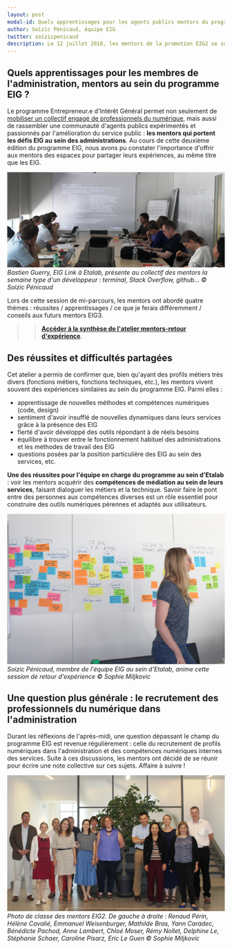 ```yaml
---
layout: post
modal-id: Quels apprentissages pour les agents publics mentors du programme EIG ? 
author: Soizic Pénicaud, équipe EIG
twitter: soizicpenicaud
description: Le 12 juillet 2018, les mentors de la promotion EIG2 se sont réunis pour la troisième session collaborative de l'année. Ce fut l'occasion de prendre du recul et de tirer quelques enseignements de ces cinq premiers mois. 
---
```


## Quels apprentissages pour les membres de l'administration, mentors au sein du programme EIG ? 

Le programme Entrepreneur.e d'Intérêt Général permet non seulement de [mobiliser un collectif engagé de professionnels du numérique](https://entrepreneur-interet-general.etalab.gouv.fr/posts/2018/02/27/bootcamp-comment-souder-un-collectif-de-talents/), mais aussi de rassembler une communauté d'agents publics expérimentés et passionnés par l'amélioration du service public : **les mentors qui portent les défis EIG au sein des administrations**. Au cours de cette deuxième édition du programme EIG, nous avons pu constater l'importance d'offrir aux mentors des espaces pour partager leurs expériences, au même titre que les EIG. 

![Bastien qui montre sa vie de développeur](/img/blog/session-mentors-1.jpg)
_Bastien Guerry, EIG Link à Etalab, présente au collectif des mentors la semaine type d'un développeur : terminal, Stack Overflow, github... © Soizic Pénicaud_

Lors de cette session de mi-parcours, les mentors ont abordé quatre thèmes : réussites / apprentissages / ce que je ferais différemment / conseils aux futurs mentors EIG3. 

>> [**Accéder à la synthèse de l'atelier mentors-retour d'expérience**](https://speakerdeck.com/eig2018/eig-2018-session-de-bilan-a-mi-parcours-avec-les-mentors). 

## Des réussites et difficultés partagées

Cet atelier a permis de confirmer que, bien qu'ayant des profils métiers très divers (fonctions métiers, fonctions techniques, etc.), les mentors vivent souvent des expériences similaires au sein du programme EIG. Parmi elles : 
* apprentissage de nouvelles méthodes et compétences numériques (code, design)
* sentiment d'avoir insufflé de nouvelles dynamiques dans leurs services grâce à la présence des EIG
* fierté d'avoir développé des outils répondant à de réels besoins
* équilibre à trouver entre le fonctionnement habituel des administrations et les méthodes de travail des EIG
* questions posées par la position particulière des EIG au sein des services, etc. 

**Une des réussites pour l'équipe en charge du programme au sein d'Etalab** : voir les mentors acquérir des **compétences de médiation au sein de leurs services**, faisant dialoguer les métiers et la technique. Savoir faire le pont entre des personnes aux compétences diverses est un rôle essentiel pour construire des outils numériques pérennes et adaptés aux utilisateurs. 

![Soizic et les post-its des mentors](/img/blog/session-mentors-2.jpg)
_Soizic Pénicaud, membre de l'équipe EIG au sein d'Etalab, anime cette session de retour d'expérience © Sophie Miljkovic_

## Une question plus générale : le recrutement des professionnels du numérique dans l'administration

Durant les réflexions de l'après-midi, une question dépassant le champ du programme EIG est revenue régulièrement : celle du recrutement de profils numériques dans l'administration et des compétences numériques internes des services. Suite à ces discussions, les mentors ont décidé de se réunir pour écrire une note collective sur ces sujets. Affaire à suivre !

![Photo de classe des mentors EIG2](/img/blog/session-mentors-3.jpg)
_Photo de classe des mentors EIG2. De gauche à droite : Renaud Périn, Hélène Cavalié, Emmanuel Weisenburger, Mathilde Bras, Yann Caradec, Bénédicte Pachod, Anne Lambert, Chloé Moser, Rémy Nollet, Delphine Le, Stéphanie Schaer, Caroline Pisarz, Eric Le Guen © Sophie Miljkovic_


